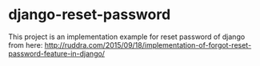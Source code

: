 # django-reset-password
This project is an implementation example for reset password of django from here: http://ruddra.com/2015/09/18/implementation-of-forgot-reset-password-feature-in-django/
